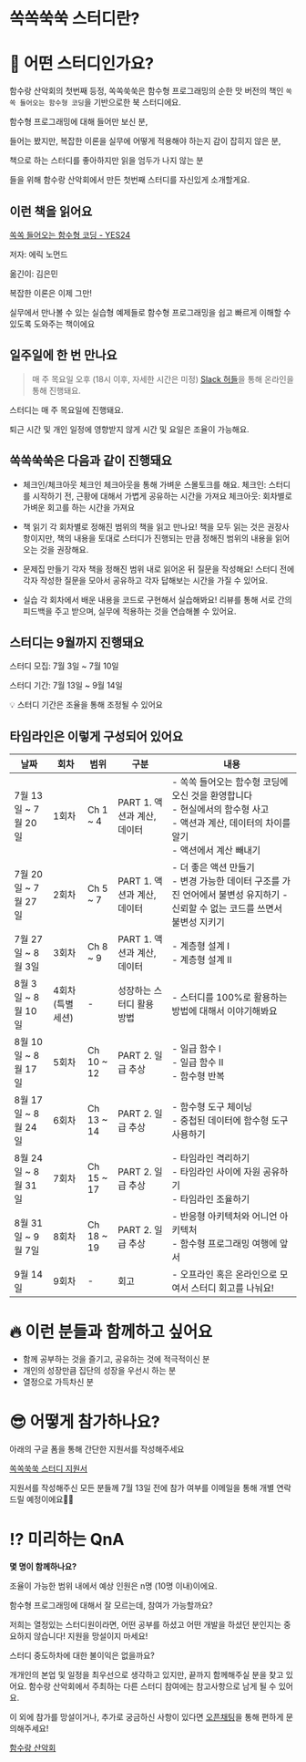 # 쏙쏙쑥쑥 스터디란?

# 🤔 어떤 스터디인가요?

함수랑 산악회의 첫번째 등정, 쏙쏙쑥쑥은 함수형 프로그래밍의 순한 맛 버전의 책인 `쏙쏙 들어오는 함수형 코딩`을 기반으로한 북 스터디에요.

함수형 프로그래밍에 대해 들어만 보신 분,

들어는 봤지만, 복잡한 이론을 실무에 어떻게 적용해야 하는지 감이 잡히지 않은 분,

책으로 하는 스터디를 좋아하지만 읽을 엄두가 나지 않는 분

들을 위해 함수랑 산악회에서 만든 첫번째 스터디를 자신있게 소개할게요.

## 이런 책을 읽어요

[쏙쏙 들어오는 함수형 코딩 - YES24](https://www.yes24.com/Product/Goods/108748841)

저자: 에릭 노먼드

옮긴이: 김은민

복잡한 이론은 이제 그만!

실무에서 만나볼 수 있는 실습형 예제들로 함수형 프로그래밍을 쉽고 빠르게 이해할 수 있도록 도와주는 책이에요

## 일주일에 한 번 만나요

> 매 주 목요일 오후 (18시 이후, 자세한 시간은 미정)
> [Slack 허들](https://slack.com/intl/ko-kr/help/articles/4402059015315-Slack%EC%97%90%EC%84%9C-%ED%97%88%EB%93%A4-%EC%82%AC%EC%9A%A9)을 통해 온라인을 통해 진행돼요.

스터디는 매 주 목요일에 진행돼요.

퇴근 시간 및 개인 일정에 영향받지 않게 시간 및 요일은 조율이 가능해요.

## 쏙쏙쑥쑥은 다음과 같이 진행돼요

- 체크인/체크아웃
  체크인 체크아웃을 통해 가벼운 스몰토크를 해요.
  체크인: 스터디를 시작하기 전, 근황에 대해서 가볍게 공유하는 시간을 가져요
  체크아웃: 회차별로 가벼운 회고를 하는 시간을 가져요

- 책 읽기
  각 회차별로 정해진 범위의 책을 읽고 만나요!
  책을 모두 읽는 것은 권장사항이지만, 책의 내용을 토대로 스터디가 진행되는 만큼 정해진 범위의 내용을 읽어오는 것을 권장해요.

- 문제집 만들기
  각자 책을 정해진 범위 내로 읽어온 뒤 질문을 작성해요!
  스터디 전에 각자 작성한 질문을 모아서 공유하고 각자 답해보는 시간을 가질 수 있어요.
- 실습
  각 회차에서 배운 내용을 코드로 구현해서 실습해봐요!
  리뷰를 통해 서로 간의 피드백을 주고 받으며, 실무에 적용하는 것을 연습해볼 수 있어요.

## 스터디는 9월까지 진행돼요

스터디 모집: 7월 3일 ~ 7월 10일

스터디 기간: 7월 13일 ~ 9월 14일

<aside>
💡 스터디 기간은 조율을 통해 조정될 수 있어요

</aside>

## 타임라인은 이렇게 구성되어 있어요

| 날짜                | 회차             | 범위       | 구분                        | 내용                                                                                                                                                |
| ------------------- | ---------------- | ---------- | --------------------------- | --------------------------------------------------------------------------------------------------------------------------------------------------- |
| 7월 13일 ~ 7월 20일 | 1회차            | Ch 1 ~ 4   | PART 1. 액션과 계산, 데이터 | - 쏙쏙 들어오는 함수형 코딩에 오신 것을 환영합니다<br/> - 현실에서의 함수형 사고<br/>- 액션과 계산, 데이터의 차이를 알기<br/>- 액션에서 계산 빼내기 |
| 7월 20일 ~ 7월 27일 | 2회차            | Ch 5 ~ 7   | PART 1. 액션과 계산, 데이터 | - 더 좋은 액션 만들기<br/>- 변경 가능한 데이터 구조를 가진 언어에서 불변성 유지하기 - 신뢰할 수 없는 코드를 쓰면서 불변성 지키기                    |
| 7월 27일 ~ 8월 3일  | 3회차            | Ch 8 ~ 9   | PART 1. 액션과 계산, 데이터 | - 계층형 설계 I<br/>- 계층형 설계 II                                                                                                                |
| 8월 3일 ~ 8월 10일  | 4회차 (특별세션) | -          | 성장하는 스터디 활용 방법   | - 스터디를 100%로 활용하는 방법에 대해서 이야기해봐요                                                                                               |
| 8월 10일 ~ 8월 17일 | 5회차            | Ch 10 ~ 12 | PART 2. 일급 추상           | - 일급 함수 I <br/>- 일급 함수 II<br/>- 함수형 반복                                                                                                 |
| 8월 17일 ~ 8월 24일 | 6회차            | Ch 13 ~ 14 | PART 2. 일급 추상           | - 함수형 도구 체이닝<br/>- 중첩된 데이터에 함수형 도구 사용하기                                                                                     |
| 8월 24일 ~ 8월 31일 | 7회차            | Ch 15 ~ 17 | PART 2. 일급 추상           | - 타임라인 격리하기<br/>- 타임라인 사이에 자원 공유하기<br/>- 타임라인 조율하기                                                                     |
| 8월 31일 ~ 9월 7일  | 8회차            | Ch 18 ~ 19 | PART 2. 일급 추상           | - 반응형 아키텍처와 어니언 아키텍처<br/>- 함수형 프로그래밍 여행에 앞서                                                                             |
| 9월 14일            | 9회차            | -          | 회고                        | - 오프라인 혹은 온라인으로 모여서 스터디 회고를 나눠요!                                                                                             |

# 🔥 이런 분들과 함께하고 싶어요

- 함께 공부하는 것을 즐기고, 공유하는 것에 적극적이신 분
- 개인의 성장만큼 집단의 성장을 우선시 하는 분
- 열정으로 가득차신 분

# 😎 어떻게 참가하나요?

아래의 구글 폼을 통해 간단한 지원서를 작성해주세요

[쏙쏙쑥쑥 스터디 지원서](https://forms.gle/A2Wu645SmZLe5XTz6)

지원서를 작성해주신 모든 분들께 7월 13일 전에 참가 여부를 이메일을 통해 개별 연락 드릴 예정이에요🙇‍♂️

# ⁉️ 미리하는 QnA

**몇 명이 함께하나요?**

조율이 가능한 범위 내에서 예상 인원은 n명 (10명 이내)이에요.

함수형 프로그래밍에 대해서 잘 모르는데, 참여가 가능할까요?

저희는 열정있는 스터디원이라면, 어떤 공부를 하셨고 어떤 개발을 하셨던 분인지는 중요하지 않습니다!
지원을 망설이지 마세요!

스터디 중도하차에 대한 불이익은 없을까요?

개개인의 본업 및 일정을 최우선으로 생각하고 있지만, 끝까지 함께해주실 분을 찾고 있어요.
함수랑 산악회에서 주최하는 다른 스터디 참여에는 참고사항으로 남게 될 수 있어요.

이 외에 참가를 망설이거나, 추가로 궁금하신 사항이 있다면 [오픈채팅](https://open.kakao.com/o/sTjHAUsf)을 통해 편하게 문의해주세요!

[함수랑 산악회](https://open.kakao.com/o/sTjHAUsf)

